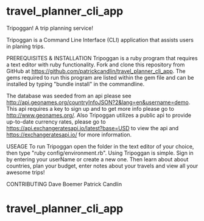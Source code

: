 # travel_planner_cli_app
Tripoggan! A trip planning service! 

Tripoggan is a Command Line Interface (CLI) application that assists users in planing trips.

PREREQUISITES & INSTALLATION
Tripoggan is a ruby program that requires a text editor with ruby functionality. Fork and clone this repository from GitHub at https://github.com/patrickcandlin/travel_planner_cli_app. The gems required to run this program are listed within the gem file and can be installed by typing "bundle install" in the commandline.

The database was seeded from an api please see http://api.geonames.org/countryInfoJSON?2&lang=en&username=demo. This api requires a key to sign up and to get more info please go to http://www.geonames.org/. Also Tripoggan utilizes a public api to provide up-to-date currency rates, please go to https://api.exchangeratesapi.io/latest?base=USD to view the api and https://exchangeratesapi.io/ for more information. 

USEAGE
To run Tripoggan open the folder in the text editor of your choice, then type "ruby config/environment.rb". Using Tripoggan is simple. Sign in by entering your userName or create a new one. Then learn about about countries, plan your budget, enter notes about your travels and view all your awesome trips!

CONTRIBUTING
Dave Boemer
Patrick Candlin





# travel_planner_cli_app
